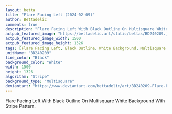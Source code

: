 ```yaml
---
layout: betta
title: "Flare Facing Left (2024-02-09)"
author: Bettadelic
comments: true
description: "Flare Facing Left With Black Outline On Multisquare White Background With Stripe Pattern."
actpub_featured_image: "https://bettadelic.art/static/bettas/BD240209.jpg"
actpub_featured_image_width: 1500
actpub_featured_image_height: 1326
tags: [Flare Facing Left, Black Outline, White Background, Multisquare Background Pattern, Stripe Pattern, February 2024]
unitName: "BD240209"
line_color: "Black"
background_color: "White"
width: 1500
height: 1326
algorithm: "Stripe"
background_type: "Multisquare"
deviantart: "https://www.deviantart.com/bettadelic/art/BD240209-Flare-Facing-Left-2024-02-09-1019498670"
---
```


Flare Facing Left With Black Outline On Multisquare White Background With Stripe Pattern.
